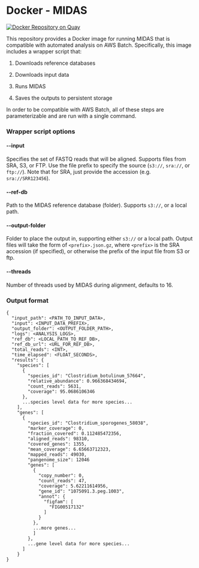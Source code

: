 # Docker - MIDAS

[![Docker Repository on Quay](https://quay.io/repository/fhcrc-microbiome/midas/status "Docker Repository on Quay")](https://quay.io/repository/fhcrc-microbiome/midas)

This repository provides a Docker image for running MIDAS that is compatible with automated analysis on AWS Batch. Specifically, this image includes a wrapper script that:


  1. Downloads reference databases

  2. Downloads input data

  3. Runs MIDAS

  4. Saves the outputs to persistent storage


In order to be compatible with AWS Batch, all of these steps are parameterizable and are run with a single command.


### Wrapper script options

#### --input

Specifies the set of FASTQ reads that will be aligned. Supports files from SRA, S3, or FTP. Use the file prefix to specify the source (`s3://`, `sra://`, or `ftp://`). Note that for SRA, just provide the accession (e.g. `sra://SRR123456`).

#### --ref-db

Path to the MIDAS reference database (folder). Supports `s3://`, or a local path.

#### --output-folder

Folder to place the output in, supporting either `s3://` or a local path. Output files will take the form of `<prefix>.json.gz`, where `<prefix>` is the SRA accession (if specified), or otherwise the prefix of the input file from S3 or ftp. 

#### --threads

Number of threads used by MIDAS during alignment, defaults to 16.

### Output format


```
{
  "input_path": <PATH_TO_INPUT_DATA>,
  "input": <INPUT_DATA_PREFIX>,
  "output_folder": <OUTPUT_FOLDER_PATH>,
  "logs": <ANALYSIS_LOGS>,
  "ref_db": <LOCAL_PATH_TO_REF_DB>,
  "ref_db_url": <URL_FOR_REF_DB>,
  "total_reads": <INT>,
  "time_elapsed": <FLOAT_SECONDS>,
  "results": {
    "species": [
      {
        "species_id": "Clostridium_botulinum_57664",
        "relative_abundance": 0.966368434694,
        "count_reads": 5631,
        "coverage": 95.0686106346
      },
      ...species level data for more species...
    ],
    "genes": [
      {
        "species_id": "Clostridium_sporogenes_58038",
        "marker_coverage": 0,
        "fraction_covered": 0.112485472356,
        "aligned_reads": 98310,
        "covered_genes": 1355,
        "mean_coverage": 6.65663712323,
        "mapped_reads": 49030,
        "pangenome_size": 12046
        "genes": [
          {
            "copy_number": 0,
            "count_reads": 47,
            "coverage": 5.62211614956,
            "gene_id": "1075091.3.peg.1003",
            "annot": {
              "figfam": [
                "FIG00517132"
              ]
            }
          },
          ...more genes...
          ]
        },
        ...gene level data for more species...
      ]
    }
}
```

